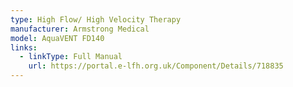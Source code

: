 ```yaml
---
type: High Flow/ High Velocity Therapy
manufacturer: Armstrong Medical
model: AquaVENT FD140
links:
  - linkType: Full Manual
    url: https://portal.e-lfh.org.uk/Component/Details/718835
---
```

